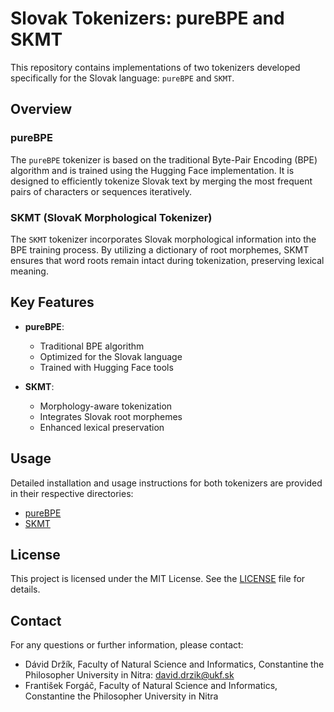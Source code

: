 # Slovak Tokenizers: pureBPE and SKMT

This repository contains implementations of two tokenizers developed specifically for the Slovak language: `pureBPE` and `SKMT`.

## Overview

### pureBPE
The `pureBPE` tokenizer is based on the traditional Byte-Pair Encoding (BPE) algorithm and is trained using the Hugging Face implementation. It is designed to efficiently tokenize Slovak text by merging the most frequent pairs of characters or sequences iteratively.

### SKMT (SlovaK Morphological Tokenizer)
The `SKMT` tokenizer incorporates Slovak morphological information into the BPE training process. By utilizing a dictionary of root morphemes, SKMT ensures that word roots remain intact during tokenization, preserving lexical meaning.

## Key Features

- **pureBPE**:
  - Traditional BPE algorithm
  - Optimized for the Slovak language
  - Trained with Hugging Face tools

- **SKMT**:
  - Morphology-aware tokenization
  - Integrates Slovak root morphemes
  - Enhanced lexical preservation


## Usage

Detailed installation and usage instructions for both tokenizers are provided in their respective directories:

- [pureBPE](./pureBPE)
- [SKMT](./SKMT)

## License

This project is licensed under the MIT License. See the [LICENSE](./LICENSE) file for details.

## Contact

For any questions or further information, please contact:
- Dávid Držík, Faculty of Natural Science and Informatics, Constantine the Philosopher University in Nitra: [david.drzik@ukf.sk](mailto:david.drzik@ukf.sk)
- František Forgáč, Faculty of Natural Science and Informatics, Constantine the Philosopher University in Nitra
